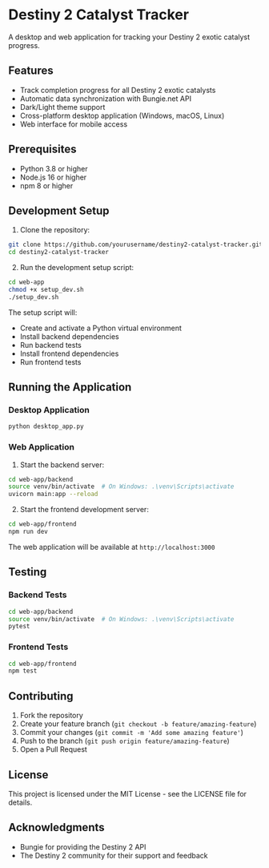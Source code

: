 # Destiny 2 Catalyst Tracker

A desktop and web application for tracking your Destiny 2 exotic catalyst progress.

## Features

- Track completion progress for all Destiny 2 exotic catalysts
- Automatic data synchronization with Bungie.net API
- Dark/Light theme support
- Cross-platform desktop application (Windows, macOS, Linux)
- Web interface for mobile access

## Prerequisites

- Python 3.8 or higher
- Node.js 16 or higher
- npm 8 or higher

## Development Setup

1. Clone the repository:
```bash
git clone https://github.com/yourusername/destiny2-catalyst-tracker.git
cd destiny2-catalyst-tracker
```

2. Run the development setup script:
```bash
cd web-app
chmod +x setup_dev.sh
./setup_dev.sh
```

The setup script will:
- Create and activate a Python virtual environment
- Install backend dependencies
- Run backend tests
- Install frontend dependencies
- Run frontend tests

## Running the Application

### Desktop Application

```bash
python desktop_app.py
```

### Web Application

1. Start the backend server:
```bash
cd web-app/backend
source venv/bin/activate  # On Windows: .\venv\Scripts\activate
uvicorn main:app --reload
```

2. Start the frontend development server:
```bash
cd web-app/frontend
npm run dev
```

The web application will be available at `http://localhost:3000`

## Testing

### Backend Tests
```bash
cd web-app/backend
source venv/bin/activate  # On Windows: .\venv\Scripts\activate
pytest
```

### Frontend Tests
```bash
cd web-app/frontend
npm test
```

## Contributing

1. Fork the repository
2. Create your feature branch (`git checkout -b feature/amazing-feature`)
3. Commit your changes (`git commit -m 'Add some amazing feature'`)
4. Push to the branch (`git push origin feature/amazing-feature`)
5. Open a Pull Request

## License

This project is licensed under the MIT License - see the LICENSE file for details.

## Acknowledgments

- Bungie for providing the Destiny 2 API
- The Destiny 2 community for their support and feedback 